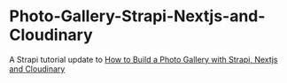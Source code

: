 # Photo-Gallery-Strapi-Nextjs-and-Cloudinary

A Strapi tutorial update to [How to Build a Photo Gallery with Strapi, Nextjs and Cloudinary](https://strapi.io/blog/how-to-build-a-photo-gallery-with-strapi-nextjs-and-cloudinary)
